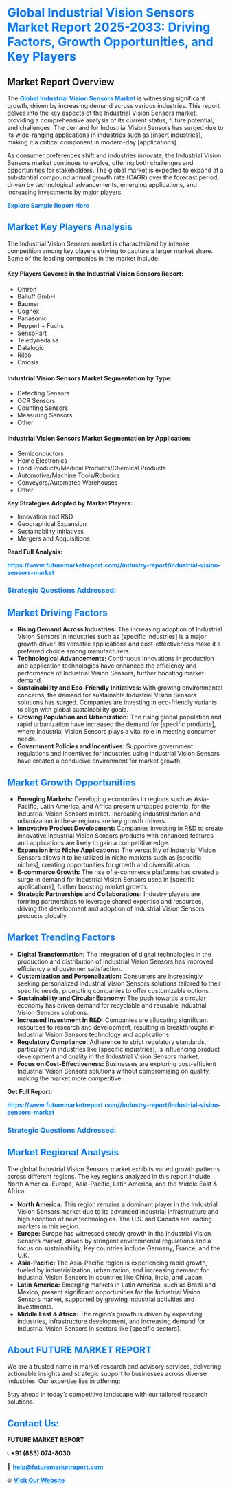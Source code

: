<h1 style="color: #007BFF;">Global Industrial Vision Sensors Market Report 2025-2033: Driving Factors, Growth Opportunities, and Key Players</h1>

<section id="overview">
<h2>Market Report Overview</h2>
<p>The <a href="https://www.futuremarketreport.com//industry-report/industrial-vision-sensors-market" style="color: #007BFF; text-decoration: none;"><strong>Global Industrial Vision Sensors Market</strong></a> is witnessing significant growth, driven by increasing demand across various industries. This report delves into the key aspects of the Industrial Vision Sensors market, providing a comprehensive analysis of its current status, future potential, and challenges. The demand for Industrial Vision Sensors has surged due to its wide-ranging applications in industries such as [insert industries], making it a critical component in modern-day [applications].</p>
<p>As consumer preferences shift and industries innovate, the Industrial Vision Sensors market continues to evolve, offering both challenges and opportunities for stakeholders. The global market is expected to expand at a substantial compound annual growth rate (CAGR) over the forecast period, driven by technological advancements, emerging applications, and increasing investments by major players.</p>
</section>

<section id="overview">
<p><a href="https://www.futuremarketreport.com//request-sample/reportId=82251" style="color: #007BFF; text-decoration: none;"><strong>Explore Sample Report Here</strong></a></p>
</section>

<section id="key-players">
<h2 style="color: #007BFF;">Market Key Players Analysis</h2>
<p>The Industrial Vision Sensors market is characterized by intense competition among key players striving to capture a larger market share. Some of the leading companies in the market include:</p>
<h4>Key Players Covered in the Industrial Vision Sensors Report:</h4>
<ul><li>Omron</li><li>Balluff GmbH</li><li>Baumer</li><li>Cognex</li><li>Panasonic</li><li>Pepperl + Fuchs</li><li>SensoPart</li><li>Teledynedalsa</li><li>Datalogic</li><li>Rilco</li><li>Cmosis</li></ul>
<h4>Industrial Vision Sensors Market Segmentation by Type:</h4>
<ul><li>Detecting Sensors</li><li>OCR Sensors</li><li>Counting Sensors</li><li>Measuring Sensors</li><li>Other</li></ul>

<h4>Industrial Vision Sensors Market Segmentation by Application:</h4>
<ul><li>Semiconductors</li><li>Home Electronics</li><li>Food Products/Medical Products/Chemical Products</li><li>Automotive/Machine Tools/Robotics</li><li>Conveyors/Automated Warehouses</li><li>Other</li></ul>
<p><strong>Key Strategies Adopted by Market Players:</strong></p>
<ul>
<li>Innovation and R&D</li>
<li>Geographical Expansion</li>
<li>Sustainability Initiatives</li>
<li>Mergers and Acquisitions</li>
</ul>
</section>

<section>
<p><strong>Read Full Analysis: </strong></p><a href="https://www.futuremarketreport.com//industry-report/industrial-vision-sensors-market" style="color: #007BFF; text-decoration: none;"><strong>https://www.futuremarketreport.com//industry-report/industrial-vision-sensors-market</strong></a>
<h3 style="color: #007BFF;">Strategic Questions Addressed:</h3>
</section>

<section id="driving-factors">
<h2 style="color: #007BFF;">Market Driving Factors</h2>
<ul>
<li><strong>Rising Demand Across Industries:</strong> The increasing adoption of Industrial Vision Sensors in industries such as [specific industries] is a major growth driver. Its versatile applications and cost-effectiveness make it a preferred choice among manufacturers.</li>
<li><strong>Technological Advancements:</strong> Continuous innovations in production and application technologies have enhanced the efficiency and performance of Industrial Vision Sensors, further boosting market demand.</li>
<li><strong>Sustainability and Eco-Friendly Initiatives:</strong> With growing environmental concerns, the demand for sustainable Industrial Vision Sensors solutions has surged. Companies are investing in eco-friendly variants to align with global sustainability goals.</li>
<li><strong>Growing Population and Urbanization:</strong> The rising global population and rapid urbanization have increased the demand for [specific products], where Industrial Vision Sensors plays a vital role in meeting consumer needs.</li>
<li><strong>Government Policies and Incentives:</strong> Supportive government regulations and incentives for industries using Industrial Vision Sensors have created a conducive environment for market growth.</li>
</ul>
</section>

<section id="growth-opportunities">
<h2 style="color: #007BFF;">Market Growth Opportunities</h2>
<ul>
<li><strong>Emerging Markets:</strong> Developing economies in regions such as Asia-Pacific, Latin America, and Africa present untapped potential for the Industrial Vision Sensors market. Increasing industrialization and urbanization in these regions are key growth drivers.</li>
<li><strong>Innovative Product Development:</strong> Companies investing in R&D to create innovative Industrial Vision Sensors products with enhanced features and applications are likely to gain a competitive edge.</li>
<li><strong>Expansion into Niche Applications:</strong> The versatility of Industrial Vision Sensors allows it to be utilized in niche markets such as [specific niches], creating opportunities for growth and diversification.</li>
<li><strong>E-commerce Growth:</strong> The rise of e-commerce platforms has created a surge in demand for Industrial Vision Sensors used in [specific applications], further boosting market growth.</li>
<li><strong>Strategic Partnerships and Collaborations:</strong> Industry players are forming partnerships to leverage shared expertise and resources, driving the development and adoption of Industrial Vision Sensors products globally.</li>
</ul>
</section>

<section id="trending-factors">
<h2 style="color: #007BFF;">Market Trending Factors</h2>
<ul>
<li><strong>Digital Transformation:</strong> The integration of digital technologies in the production and distribution of Industrial Vision Sensors has improved efficiency and customer satisfaction.</li>
<li><strong>Customization and Personalization:</strong> Consumers are increasingly seeking personalized Industrial Vision Sensors solutions tailored to their specific needs, prompting companies to offer customizable options.</li>
<li><strong>Sustainability and Circular Economy:</strong> The push towards a circular economy has driven demand for recyclable and reusable Industrial Vision Sensors solutions.</li>
<li><strong>Increased Investment in R&D:</strong> Companies are allocating significant resources to research and development, resulting in breakthroughs in Industrial Vision Sensors technology and applications.</li>
<li><strong>Regulatory Compliance:</strong> Adherence to strict regulatory standards, particularly in industries like [specific industries], is influencing product development and quality in the Industrial Vision Sensors market.</li>
<li><strong>Focus on Cost-Effectiveness:</strong> Businesses are exploring cost-efficient Industrial Vision Sensors solutions without compromising on quality, making the market more competitive.</li>
</ul>
</section>

<section>
<p><strong>Get Full Report: </strong></p><a href="https://www.futuremarketreport.com//industry-report/industrial-vision-sensors-market" style="color: #007BFF; text-decoration: none;"><strong>https://www.futuremarketreport.com//industry-report/industrial-vision-sensors-market</strong></a>
<h3 style="color: #007BFF;">Strategic Questions Addressed:</h3>
</section>


<section id="regional-analysis">
<h2 style="color: #007BFF;">Market Regional Analysis</h2>
<p>The global Industrial Vision Sensors market exhibits varied growth patterns across different regions. The key regions analyzed in this report include North America, Europe, Asia-Pacific, Latin America, and the Middle East & Africa:</p>
<ul>
<li><strong>North America:</strong> This region remains a dominant player in the Industrial Vision Sensors market due to its advanced industrial infrastructure and high adoption of new technologies. The U.S. and Canada are leading markets in this region.</li>
<li><strong>Europe:</strong> Europe has witnessed steady growth in the Industrial Vision Sensors market, driven by stringent environmental regulations and a focus on sustainability. Key countries include Germany, France, and the U.K.</li>
<li><strong>Asia-Pacific:</strong> The Asia-Pacific region is experiencing rapid growth, fueled by industrialization, urbanization, and increasing demand for Industrial Vision Sensors in countries like China, India, and Japan.</li>
<li><strong>Latin America:</strong> Emerging markets in Latin America, such as Brazil and Mexico, present significant opportunities for the Industrial Vision Sensors market, supported by growing industrial activities and investments.</li>
<li><strong>Middle East & Africa:</strong> The region’s growth is driven by expanding industries, infrastructure development, and increasing demand for Industrial Vision Sensors in sectors like [specific sectors].</li>
</ul>
</section>

<footer>
<h2 style="color: #007BFF;">About FUTURE MARKET REPORT</h2>
<p>We are a trusted name in market research and advisory services, delivering actionable insights and strategic support to businesses across diverse industries. Our expertise lies in offering:</p>

<p>Stay ahead in today’s competitive landscape with our tailored research solutions.</p>

<h2 style="color: #007BFF;">Contact Us:</h2>
<p><strong>FUTURE MARKET REPORT</strong></p>
<p>📞 <strong>+91 (883) 074-8030</strong></p>
<p>📧 <strong><a href="mailto:help@futuremarketreport.com" style="color: #007BFF;">help@futuremarketreport.com</a></strong></p>
<p>🌐 <strong><a href="https://www.futuremarketreport.com/" style="color: #007BFF;">Visit Our Website</a></strong></p>
</footer>